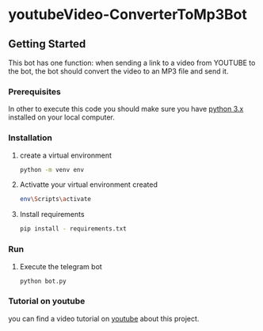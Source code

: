 # youtubeVideo-ConverterToMp3Bot
<!-- GETTING STARTED -->
## Getting Started

 This bot has one function: when sending a link to a video from YOUTUBE 
 to the bot, the bot should convert the video to an MP3 file and send it.


### Prerequisites
In other to execute this code you should make sure you have  [python 3.x](https://www.python.org/downloads/) installed on your local computer.

### Installation

1. create a virtual environment
   ```sh
   python -m venv env 
   ```
2. Activatte your virtual environment created
   ```sh
   env\Scripts\activate
   ```
3. Install requirements
   ```sh
   pip install - requirements.txt
   ```

### Run

1. Execute the telegram bot
   ```sh
   python bot.py
   ```

### Tutorial on youtube
you can find a video tutorial on [youtube](https://www.youtube.com/watch?v=dythLumOBJ0&ab_channel=KWAG) about this project.
